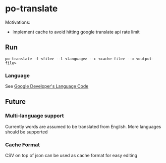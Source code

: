 # po-translate

Motivations:
- Implement cache to avoid hitting google translate api rate limit

## Run

`po-translate -f <file> --l <language> --c <cache-file> --o <output-file>`

### Language

See [Google Developer's Language Code](https://developers.google.com/admin-sdk/directory/v1/languages)

## Future

### Multi-language support

Currently words are assumed to be translated from English. More languages should be supported

### Cache Format

CSV on top of json can be used as cache format for easy editing